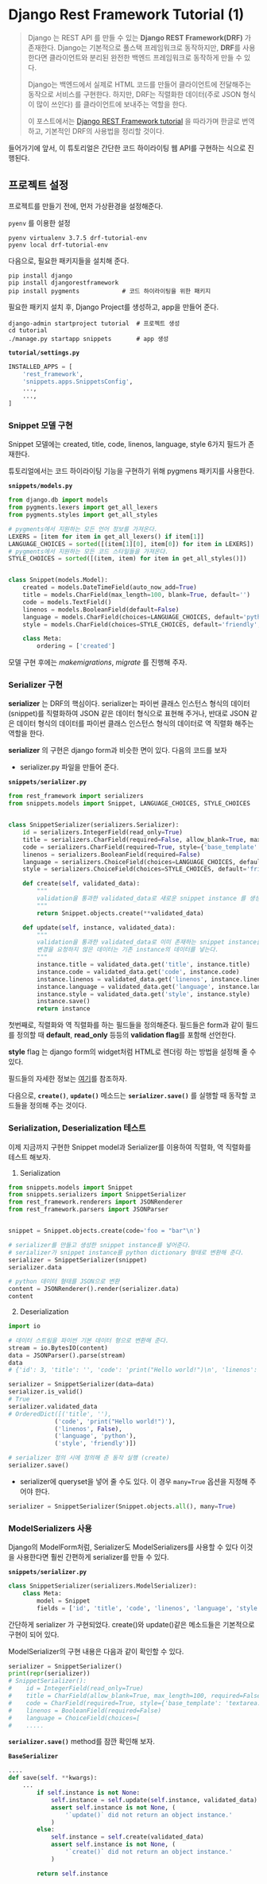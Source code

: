 # Django Rest Framework Tutorial (1)



> Django 는 REST API 를 만들 수 있는 **Django REST Framework(DRF)** 가 존재한다. Django는 기본적으로 풀스택 프레임워크로 동작하지만, **DRF**를 사용한다면 클라이언트와 분리된 완전한 백엔드 프레임워크로 동작하게 만들 수 있다.  
>
> Django는 백엔드에서 실제로 HTML 코드를 만들어 클라이언트에 전달해주는 동작으로 서비스를 구현한다. 하지만, DRF는 직렬화한 데이터(주로 JSON 형식이 많이 쓰인다) 를 클라이언트에 보내주는 역할을 한다.
>
> 이 포스트에서는 [Django REST Framework tutorial](https://www.django-rest-framework.org/tutorial/1-serialization/) 을 따라가며 한글로 번역하고, 기본적인 DRF의 사용법을 정리할 것이다.



들어가기에 앞서, 이 튜토리얼은 간단한 코드 하이라이팅 웹 API를 구현하는 식으로 진행된다.



## 프로젝트 설정



프로젝트를 만들기 전에, 먼저 가상환경을 설정해준다. 

`pyenv` 를 이용한 설정

```shell
pyenv virtualenv 3.7.5 drf-tutorial-env
pyenv local drf-tutorial-env
```

다음으로, 필요한 패키지들을 설치해 준다.

```shell
pip install django
pip install djangorestframework
pip install pygments			# 코드 하이라이팅을 위한 패키지
```



필요한 패키지 설치 후, Django Project를 생성하고, app을 만들어 준다. 

```shell
django-admin startproject tutorial	# 프로젝트 생성
cd tutorial
./manage.py startapp snippets		# app 생성
```



**`tutorial/settings.py`**

```python
INSTALLED_APPS = [
    'rest_framework',
    'snippets.apps.SnippetsConfig',
    ...,
    ...,
]
```



### Snippet 모델 구현

Snippet 모델에는 created, title, code, linenos, language, style 6가지 필드가 존재한다.

튜토리얼에서는 코드 하이라이팅 기능을 구현하기 위해 pygmens 패키지를 사용한다.

**`snippets/models.py`**

```python
from django.db import models
from pygments.lexers import get_all_lexers
from pygments.styles import get_all_styles

# pygments에서 지원하는 모든 언어 정보를 가져온다.
LEXERS = [item for item in get_all_lexers() if item[1]]
LANGUAGE_CHOICES = sorted([(item[1][0], item[0]) for item in LEXERS])
# pygments에서 지원하는 모든 코드 스타일들을 가져온다.
STYLE_CHOICES = sorted([(item, item) for item in get_all_styles()])


class Snippet(models.Model):
    created = models.DateTimeField(auto_now_add=True)
    title = models.CharField(max_length=100, blank=True, default='')
    code = models.TextField()
    linenos = models.BooleanField(default=False)
    language = models.CharField(choices=LANGUAGE_CHOICES, default='python', max_length=100)
    style = models.CharField(choices=STYLE_CHOICES, default='friendly', max_length=100)

    class Meta:
        ordering = ['created']
```

모델 구현 후에는 *makemigrations*, *migrate* 를 진행해 주자.



### Serializer 구현

**serializer** 는 DRF의 핵심이다. serializer는 파이썬 클래스 인스턴스 형식의 데이터(snippet)를 직렬화하여 JSON 같은 데이터 형식으로 표현해 주거나, 반대로 JSON 같은 데이터 형식의 데이터를 파이썬 클래스 인스턴스 형식의 데이터로 역 직렬화 해주는 역할을 한다.

  **serializer**  의 구현은  django form과 비슷한 면이 있다. 다음의 코드를 보자

- serializer.py 파일을 만들어 준다.

**`snippets/serializer.py`**

```python
from rest_framework import serializers
from snippets.models import Snippet, LANGUAGE_CHOICES, STYLE_CHOICES


class SnippetSerializer(serializers.Serializer):
    id = serializers.IntegerField(read_only=True)
    title = serializers.CharField(required=False, allow_blank=True, max_length=100)
    code = serializers.CharField(required=True, style={'base_template': 'textarea.html'})
    linenos = serializers.BooleanField(required=False)
    language = serializers.ChoiceField(choices=LANGUAGE_CHOICES, default='python')
    style = serializers.ChoiceField(choices=STYLE_CHOICES, default='friendly')

    def create(self, validated_data):
        """
        validation을 통과한 validated_data로 새로운 snippet instance 를 생성힌디.
        """
        return Snippet.objects.create(**validated_data)

    def update(self, instance, validated_data):
        """
        validation을 통과한 validated_data로 이미 존재하는 snippet instance를 변경한다.
        변경을 요청하지 않은 데이터는 기존 instance의 데이터를 넣는다.
        """
        instance.title = validated_data.get('title', instance.title)
        instance.code = validated_data.get('code', instance.code)
        instance.linenos = validated_data.get('linenos', instance.linenos)
        instance.language = validated_data.get('language', instance.language)
        instance.style = validated_data.get('style', instance.style)
        instance.save()
        return instance

```

첫번째로, 직렬화와 역 직렬화를 하는 필드들을 정의해준다. 필드들은 form과 같이 필드를 정의할 때 **default**, **read_only** 등등의 **validation flag**를 포함해 선언한다.

**style** flag 는 django form의 widget처럼 HTML로 렌더링 하는 방법을 설정해 줄 수 있다.  

필드들의 자세한 정보는 [여기](https://www.django-rest-framework.org/api-guide/fields/)를 참조하자. 

다음으로, **`create()`**, **`update()`** 메소드는 **`serializer.save()`** 를 실행할 때 동작할 코드들을 정의해 주는 것이다.



### Serialization, Deserialization 테스트

이제 지금까지 구현한 Snippet model과  Serializer를 이용하여 직렬화, 역 직렬화를 테스트 해보자.

1. Serialization

```python
from snippets.models import Snippet
from snippets.serializers import SnippetSerializer
from rest_framework.renderers import JSONRenderer
from rest_framework.parsers import JSONParser


snippet = Snippet.objects.create(code='foo = "bar"\n')                   snippet = Snippet.objects.create(code='print("Hello world!")\n')

# serializer를 만들고 생성한 snippet instance를 넣어준다.
# serializer가 snippet instance를 python dictionary 형태로 변환해 준다.
serializer = SnippetSerializer(snippet)                                 
serializer.data                                                         # {'id': 3, 'title': '', 'code': 'print("Hello world!")\n', 'linenos': False, 'language': 'python', 'style': 'friendly'}

# python 데이터 형태를 JSON으로 변환
content = JSONRenderer().render(serializer.data)
content                                                                 # b'{"id":3,"title":"","code":"print(\\"Hello world!\\")\\n","linenos":false,"language":"python","style":"friendly"}'

```

2. Deserialization

```python
import io

# 데이터 스트림을 파이썬 기본 데이터 형으로 변환해 준다.
stream = io.BytesIO(content)
data = JSONParser().parse(stream)
data
# {'id': 3, 'title': '', 'code': 'print("Hello world!")\n', 'linenos': False, 'language': 'python', 'style': 'friendly'}

serializer = SnippetSerializer(data=data)
serializer.is_valid()
# True
serializer.validated_data
# OrderedDict([('title', ''),
             ('code', 'print("Hello world!")'),
             ('linenos', False),
             ('language', 'python'),
             ('style', 'friendly')])

# serializer 정의 시에 정의해 준 동작 실행 (create)
serializer.save()

```



- serializer에 queryset을 넣어 줄 수도 있다. 이 경우 `many=True` 옵션을 지정해 주어야 한다.

```python
serializer = SnippetSerializer(Snippet.objects.all(), many=True)
```



### ModelSerializers 사용

Django의 ModelForm처럼, Serializer도 ModelSerializers를 사용할 수 있다 이것을 사용한다면 훨씬 간편하게 serializer를 만들 수 있다.

**`snippets/serializer.py`**

```python
class SnippetSerializer(serializers.ModelSerializer):
    class Meta:
        model = Snippet
        fields = ['id', 'title', 'code', 'linenos', 'language', 'style']
```

간단하게 serializer 가 구현되었다. create()와 update()같은 메소드들은 기본적으로 구현이 되어 있다.



ModelSerializer의 구현 내용은 다음과 같이 확인할 수 있다.

```python
serializer = SnippetSerializer()                                         
print(repr(serializer))                                                        
# SnippetSerializer():
#    id = IntegerField(read_only=True)
#    title = CharField(allow_blank=True, max_length=100, required=False)
#    code = CharField(required=True, style={'base_template': 'textarea.html'})
#    linenos = BooleanField(required=False)
#    language = ChoiceField(choices=[
#    .....
```







**`serializer.save()`** method를 잠깐 확인해 보자.

**`BaseSerializer`**

```python
....
def save(self. **kwargs):
	...
	    if self.instance is not None:
            self.instance = self.update(self.instance, validated_data)
            assert self.instance is not None, (
                '`update()` did not return an object instance.'
            )
        else:
            self.instance = self.create(validated_data)
            assert self.instance is not None, (
                '`create()` did not return an object instance.'
            )

        return self.instance
```

